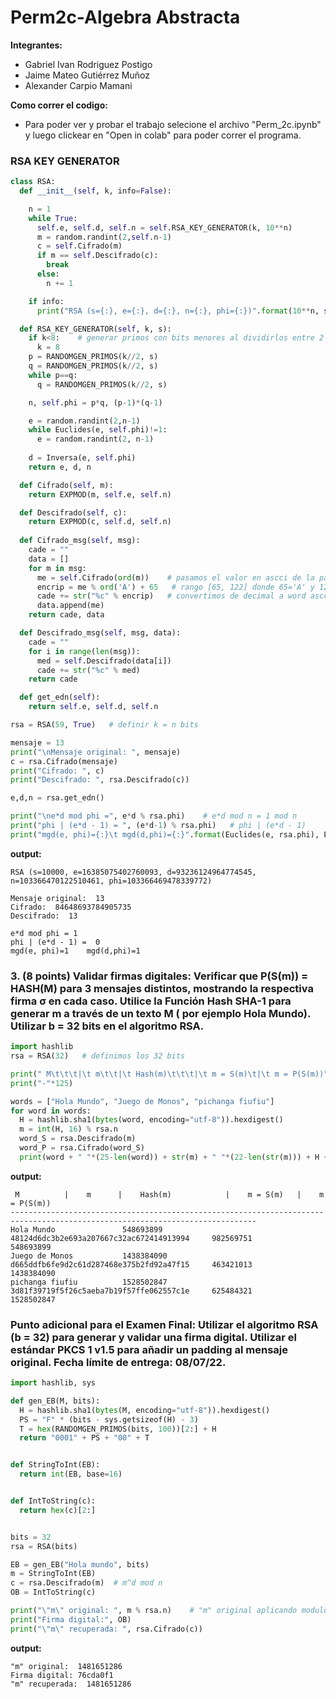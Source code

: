 # Perm2c-Algebra Abstracta

**Integrantes:**

*   Gabriel Ivan Rodriguez Postigo
*   Jaime Mateo Gutiérrez Muñoz
*   Alexander Carpio Mamani

**Como correr el codigo:**
* Para poder ver y probar el trabajo selecione el archivo "Perm_2c.ipynb" y luego clickear en "Open in colab" para poder correr el programa.


<h3>RSA KEY GENERATOR</h3>

```python
class RSA:
  def __init__(self, k, info=False):

    n = 1
    while True:
      self.e, self.d, self.n = self.RSA_KEY_GENERATOR(k, 10**n)
      m = random.randint(2,self.n-1)
      c = self.Cifrado(m)
      if m == self.Descifrado(c):
        break
      else:
        n += 1

    if info:
      print("RSA (s={:}, e={:}, d={:}, n={:}, phi={:})".format(10**n, self.e, self.d, self.n, self.phi))

  def RSA_KEY_GENERATOR(self, k, s):
    if k<8:    # generar primos con bits menores al dividirlos entre 2 no abria muchos, ocurria un loop, o un error.
      k = 8
    p = RANDOMGEN_PRIMOS(k//2, s)
    q = RANDOMGEN_PRIMOS(k//2, s)
    while p==q:
      q = RANDOMGEN_PRIMOS(k//2, s)

    n, self.phi = p*q, (p-1)*(q-1)

    e = random.randint(2,n-1)
    while Euclides(e, self.phi)!=1:
      e = random.randint(2, n-1)
      
    d = Inversa(e, self.phi)
    return e, d, n

  def Cifrado(self, m):
    return EXPMOD(m, self.e, self.n)

  def Descifrado(self, c):
    return EXPMOD(c, self.d, self.n)
  
  def Cifrado_msg(self, msg):
    cade = ""
    data = []
    for m in msg:
      me = self.Cifrado(ord(m))    # pasamos el valor en ascci de la palabra a el Cifrado RSA
      encrip = me % ord('A') + 65   # rango [65, 122] donde 65='A' y 122='z'
      cade += str("%c" % encrip)   # convertimos de decimal a word ascci
      data.append(me)
    return cade, data

  def Descifrado_msg(self, msg, data):
    cade = ""
    for i in range(len(msg)):
      med = self.Descifrado(data[i])
      cade += str("%c" % med)
    return cade

  def get_edn(self):
    return self.e, self.d, self.n

rsa = RSA(59, True)   # definir k = n bits

mensaje = 13
print("\nMensaje original: ", mensaje)
c = rsa.Cifrado(mensaje)
print("Cifrado: ", c)
print("Descifrado: ", rsa.Descifrado(c))

e,d,n = rsa.get_edn()

print("\ne*d mod phi =", e*d % rsa.phi)    # e*d mod n = 1 mod n
print("phi | (e*d - 1) = ", (e*d-1) % rsa.phi)   # phi | (e*d - 1)
print("mgd(e, phi)={:}\t mgd(d,phi)={:}".format(Euclides(e, rsa.phi), Euclides(d, rsa.phi)))
```

**output:**
```
RSA (s=10000, e=16385075402760093, d=93236124964774545, n=103366470122510461, phi=103366469478339772)

Mensaje original:  13
Cifrado:  84648693784905735
Descifrado:  13

e*d mod phi = 1
phi | (e*d - 1) =  0
mgd(e, phi)=1	 mgd(d,phi)=1
```

<h3>3. (8 points) Validar firmas digitales: Verificar que P(S(m)) = HASH(M) para 3 mensajes distintos, mostrando la respectiva firma σ en cada caso. Utilice la Función Hash SHA-1 para generar m a través de un texto M ( por ejemplo Hola Mundo). Utilizar b = 32 bits en el algoritmo RSA.</h3>

```python
import hashlib
rsa = RSA(32)   # definimos los 32 bits

print(" M\t\t\t|\t m\t\t|\t Hash(m)\t\t\t|\t m = S(m)\t|\t m = P(S(m))")
print("-"*125)

words = ["Hola Mundo", "Juego de Monos", "pichanga fiufiu"]
for word in words:
  H = hashlib.sha1(bytes(word, encoding="utf-8")).hexdigest()
  m = int(H, 16) % rsa.n
  word_S = rsa.Descifrado(m)
  word_P = rsa.Cifrado(word_S)
  print(word + " "*(25-len(word)) + str(m) + " "*(22-len(str(m))) + H + " "*5 + str(word_S) + " "*(22-len(str(word_S))) + str(word_P))
```

**output:**

```
 M			|	 m		|	 Hash(m)			|	 m = S(m)	|	 m = P(S(m))
-----------------------------------------------------------------------------------------------------------------------------
Hola Mundo               548693899             48124d6dc3b2e693a207667c32ac672414913994     982569751             548693899
Juego de Monos           1438384090            d665ddfb6fe9d2c61d287468e375b2fd92a47f15     463421013             1438384090
pichanga fiufiu          1528502847            3d81f39719f5f26c5aeba7b19f57ffe062557c1e     625484321             1528502847
```


<h3>Punto adicional para el Examen Final: Utilizar el algoritmo RSA (b = 32) para generar y validar una firma digital. Utilizar el estándar PKCS 1 v1.5 para añadir un padding al mensaje original. Fecha límite de entrega: 08/07/22.</h3>

```python
import hashlib, sys

def gen_EB(M, bits):
  H = hashlib.sha1(bytes(M, encoding="utf-8")).hexdigest()
  PS = "F" * (bits - sys.getsizeof(H) - 3)
  T = hex(RANDOMGEN_PRIMOS(bits, 100))[2:] + H
  return "0001" + PS + "00" + T


def StringToInt(EB):
  return int(EB, base=16)


def IntToString(c):
  return hex(c)[2:]


bits = 32
rsa = RSA(bits)

EB = gen_EB("Hola mundo", bits)
m = StringToInt(EB)
c = rsa.Descifrado(m)  # m^d mod n
OB = IntToString(c)

print("\"m\" original: ", m % rsa.n)    # "m" original aplicando modulo para normalizar tanto la original como la "m" recuperada
print("Firma digital:", OB)
print("\"m\" recuperada: ", rsa.Cifrado(c))
```

**output:**

```
"m" original:  1481651286
Firma digital: 76cda0f1
"m" recuperada:  1481651286
```
